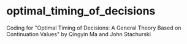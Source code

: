 # optimal_timing_of_decisions
Coding for "Optimal Timing of Decisions: A General Theory Based on Continuation Values" by Qingyin Ma and John Stachurski

